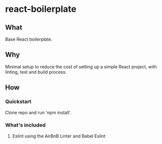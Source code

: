 # react-boilerplate

## What
Base React boilerplate.

## Why
Minimal setup to reduce the cost of setting up a simple React project, with linting, test and build process.

## How

### Quickstart

Clone repo and run 'npm install'.


### What's included

1. Eslint using the AirBnB Linter and Babel Eslint
